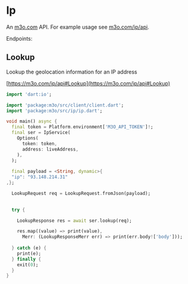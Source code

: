 # Ip

An [m3o.com](https://m3o.com) API. For example usage see [m3o.com/ip/api](https://m3o.com/ip/api).

Endpoints:

## Lookup

Lookup the geolocation information for an IP address


[https://m3o.com/ip/api#Lookup](https://m3o.com/ip/api#Lookup)

```dart
import 'dart:io';

import 'package:m3o/src/client/client.dart';
import 'package:m3o/src/ip/ip.dart';

void main() async {
  final token = Platform.environment['M3O_API_TOKEN']!;
  final ser = IpService(
    Options(
      token: token,
      address: liveAddress,
    ),
  );
 
  final payload = <String, dynamic>{
  "ip": "93.148.214.31"
,};

  LookupRequest req = LookupRequest.fromJson(payload);

  
  try {

	LookupResponse res = await ser.lookup(req);

    res.map((value) => print(value),
	  Merr: (LookupResponseMerr err) => print(err.body!['body']));	
  
  } catch (e) {
    print(e);
  } finally {
    exit(0);
  }
}
```

